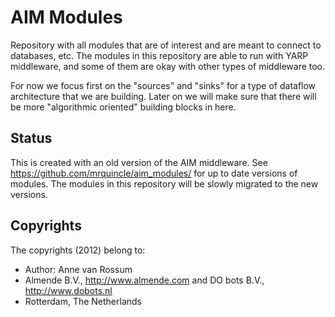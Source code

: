 <!-- Uses markdown syntax for neat display at github -->

# AIM Modules

Repository with all modules that are of interest and are meant to connect to databases, etc. The modules in this repository are able to run with YARP middleware, and some of them are okay with other types of middleware too.

For now we focus first on the "sources" and "sinks" for a type of dataflow architecture that we are building. Later on we will make sure that there will be more "algorithmic oriented" building blocks in here.

## Status

This is created with an old version of the AIM middleware. See <https://github.com/mrquincle/aim_modules/> for up to date versions of modules. The modules in this repository will be slowly migrated to the new versions.

## Copyrights
The copyrights (2012) belong to:

- Author: Anne van Rossum
- Almende B.V., http://www.almende.com and DO bots B.V., http://www.dobots.nl
- Rotterdam, The Netherlands
